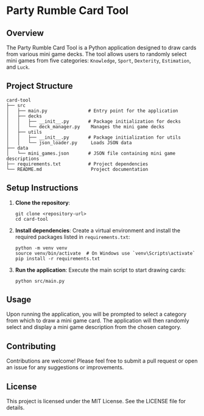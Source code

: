 # Party Rumble Card Tool

## Overview

The Party Rumble Card Tool is a Python application designed to draw cards from various mini game decks. The tool allows users to randomly select mini games from five categories: `Knowledge`, `Sport`, `Dexterity`, `Estimation`, and `Luck`.

## Project Structure

```
card-tool
├── src
│   ├── main.py               # Entry point for the application
│   ├── decks
│   │   ├── __init__.py       # Package initialization for decks
│   │   └── deck_manager.py    Manages the mini game decks
│   ├── utils
│   │   ├── __init__.py       # Package initialization for utils
│   │   └── json_loader.py     Loads JSON data
├── data
│   └── mini_games.json       # JSON file containing mini game descriptions
├── requirements.txt          # Project dependencies
└── README.md                  Project documentation
```

## Setup Instructions

1. **Clone the repository**:
   ```
   git clone <repository-url>
   cd card-tool
   ```

2. **Install dependencies**:
   Create a virtual environment and install the required packages listed in `requirements.txt`:
   ```
   python -m venv venv
   source venv/bin/activate  # On Windows use `venv\Scripts\activate`
   pip install -r requirements.txt
   ```

3. **Run the application**:
   Execute the main script to start drawing cards:
   ```
   python src/main.py
   ```

## Usage

Upon running the application, you will be prompted to select a category from which to draw a mini game card. The application will then randomly select and display a mini game description from the chosen category.

## Contributing

Contributions are welcome! Please feel free to submit a pull request or open an issue for any suggestions or improvements.

## License

This project is licensed under the MIT License. See the LICENSE file for details.